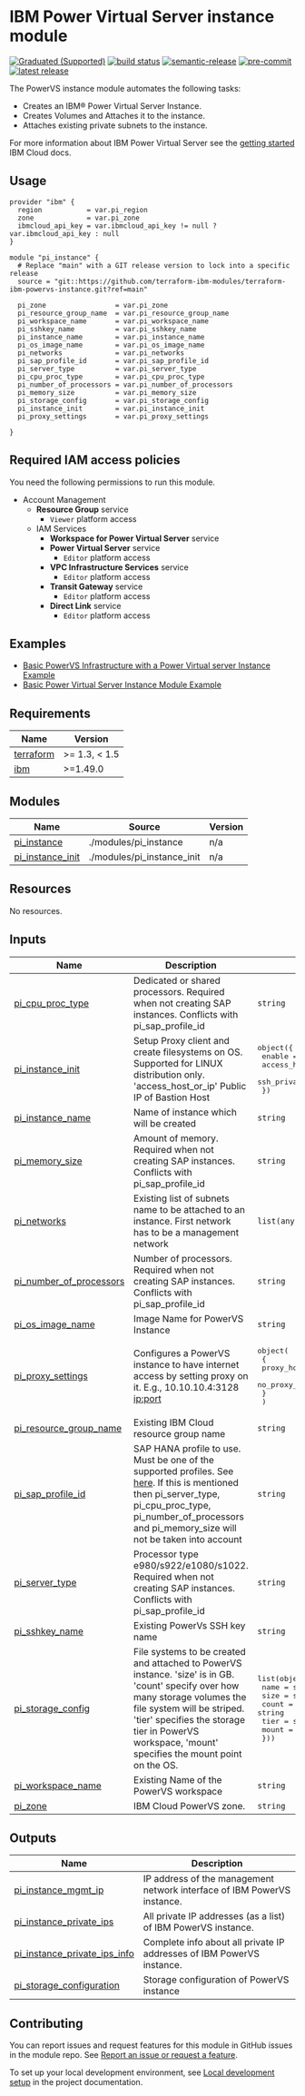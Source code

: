 <!-- BEGIN MODULE HOOK -->

# IBM Power Virtual Server instance module

[![Graduated (Supported)](https://img.shields.io/badge/status-Graduated%20(Supported)-brightgreen?style=plastic)](https://terraform-ibm-modules.github.io/documentation/#/badge-status)
[![build status](https://github.com/terraform-ibm-modules/terraform-ibm-powervs-instance/actions/workflows/ci.yml/badge.svg)](https://github.com/terraform-ibm-modules/terraform-ibm-powervs-instance/actions/workflows/ci.yml)
[![semantic-release](https://img.shields.io/badge/%20%20%F0%9F%93%A6%F0%9F%9A%80-semantic--release-e10079.svg)](https://github.com/semantic-release/semantic-release)
[![pre-commit](https://img.shields.io/badge/pre--commit-enabled-brightgreen?logo=pre-commit&logoColor=white)](https://github.com/pre-commit/pre-commit)
[![latest release](https://img.shields.io/github/v/release/terraform-ibm-modules/terraform-ibm-powervs-instance?logo=GitHub&sort=semver)](https://github.com/terraform-ibm-modules/terraform-ibm-powervs-instance/releases/latest)

The PowerVS instance module automates the following tasks:

- Creates an IBM® Power Virtual Server Instance.
- Creates Volumes and Attaches it to the instance.
- Attaches existing private subnets to the instance.

For more information about IBM Power Virtual Server see the [getting started](https://cloud.ibm.com/docs/power-iaas?topic=power-iaas-getting-started) IBM Cloud docs.

## Usage
```hcl
provider "ibm" {
  region           = var.pi_region
  zone             = var.pi_zone
  ibmcloud_api_key = var.ibmcloud_api_key != null ? var.ibmcloud_api_key : null
}

module "pi_instance" {
  # Replace "main" with a GIT release version to lock into a specific release
  source = "git::https://github.com/terraform-ibm-modules/terraform-ibm-powervs-instance.git?ref=main"

  pi_zone                 = var.pi_zone
  pi_resource_group_name  = var.pi_resource_group_name
  pi_workspace_name       = var.pi_workspace_name
  pi_sshkey_name          = var.pi_sshkey_name
  pi_instance_name        = var.pi_instance_name
  pi_os_image_name        = var.pi_os_image_name
  pi_networks             = var.pi_networks
  pi_sap_profile_id       = var.pi_sap_profile_id
  pi_server_type          = var.pi_server_type
  pi_cpu_proc_type        = var.pi_cpu_proc_type
  pi_number_of_processors = var.pi_number_of_processors
  pi_memory_size          = var.pi_memory_size
  pi_storage_config       = var.pi_storage_config
  pi_instance_init        = var.pi_instance_init
  pi_proxy_settings       = var.pi_proxy_settings

}
```

## Required IAM access policies

You need the following permissions to run this module.

- Account Management
    - **Resource Group** service
        - `Viewer` platform access
    - IAM Services
        - **Workspace for Power Virtual Server** service
        - **Power Virtual Server** service
            - `Editor` platform access
        - **VPC Infrastructure Services** service
            - `Editor` platform access
        - **Transit Gateway** service
            - `Editor` platform access
        - **Direct Link** service
            - `Editor` platform access

<!-- END MODULE HOOK -->
<!-- BEGIN EXAMPLES HOOK -->
## Examples

- [ Basic PowerVS Infrastructure with a Power Virtual server Instance Example](examples/default)
- [ Basic Power Virtual Server Instance Module Example](examples/single-instance)
<!-- END EXAMPLES HOOK -->
<!-- BEGINNING OF PRE-COMMIT-TERRAFORM DOCS HOOK -->
## Requirements

| Name | Version |
|------|---------|
| <a name="requirement_terraform"></a> [terraform](#requirement\_terraform) | >= 1.3, < 1.5 |
| <a name="requirement_ibm"></a> [ibm](#requirement\_ibm) | >=1.49.0 |

## Modules

| Name | Source | Version |
|------|--------|---------|
| <a name="module_pi_instance"></a> [pi\_instance](#module\_pi\_instance) | ./modules/pi_instance | n/a |
| <a name="module_pi_instance_init"></a> [pi\_instance\_init](#module\_pi\_instance\_init) | ./modules/pi_instance_init | n/a |

## Resources

No resources.

## Inputs

| Name | Description | Type | Default | Required |
|------|-------------|------|---------|:--------:|
| <a name="input_pi_cpu_proc_type"></a> [pi\_cpu\_proc\_type](#input\_pi\_cpu\_proc\_type) | Dedicated or shared processors. Required when not creating SAP instances. Conflicts with pi\_sap\_profile\_id | `string` | `null` | no |
| <a name="input_pi_instance_init"></a> [pi\_instance\_init](#input\_pi\_instance\_init) | Setup Proxy client and create filesystems on OS. Supported for LINUX distribution only. 'access\_host\_or\_ip' Public IP of Bastion Host | <pre>object({<br>    enable            = bool<br>    access_host_or_ip = string<br>    ssh_private_key   = string<br>  })</pre> | n/a | yes |
| <a name="input_pi_instance_name"></a> [pi\_instance\_name](#input\_pi\_instance\_name) | Name of instance which will be created | `string` | n/a | yes |
| <a name="input_pi_memory_size"></a> [pi\_memory\_size](#input\_pi\_memory\_size) | Amount of memory. Required when not creating SAP instances. Conflicts with pi\_sap\_profile\_id | `string` | `null` | no |
| <a name="input_pi_networks"></a> [pi\_networks](#input\_pi\_networks) | Existing list of subnets name to be attached to an instance. First network has to be a management network | `list(any)` | n/a | yes |
| <a name="input_pi_number_of_processors"></a> [pi\_number\_of\_processors](#input\_pi\_number\_of\_processors) | Number of processors. Required when not creating SAP instances. Conflicts with pi\_sap\_profile\_id | `string` | `null` | no |
| <a name="input_pi_os_image_name"></a> [pi\_os\_image\_name](#input\_pi\_os\_image\_name) | Image Name for PowerVS Instance | `string` | n/a | yes |
| <a name="input_pi_proxy_settings"></a> [pi\_proxy\_settings](#input\_pi\_proxy\_settings) | Configures a PowerVS instance to have internet access by setting proxy on it. E.g., 10.10.10.4:3128 <ip:port> | <pre>object(<br>    {<br>      proxy_host_or_ip_port = string<br>      no_proxy_hosts        = string<br>    }<br>  )</pre> | <pre>{<br>  "no_proxy_hosts": "161.0.0.0/8,10.0.0.0/8",<br>  "proxy_host_or_ip_port": ""<br>}</pre> | no |
| <a name="input_pi_resource_group_name"></a> [pi\_resource\_group\_name](#input\_pi\_resource\_group\_name) | Existing IBM Cloud resource group name | `string` | n/a | yes |
| <a name="input_pi_sap_profile_id"></a> [pi\_sap\_profile\_id](#input\_pi\_sap\_profile\_id) | SAP HANA profile to use. Must be one of the supported profiles. See [here](https://cloud.ibm.com/docs/sap?topic=sap-hana-iaas-offerings-profiles-power-vs). If this is mentioned then pi\_server\_type, pi\_cpu\_proc\_type, pi\_number\_of\_processors and pi\_memory\_size will not be taken into account | `string` | `"ush1-4x128"` | no |
| <a name="input_pi_server_type"></a> [pi\_server\_type](#input\_pi\_server\_type) | Processor type e980/s922/e1080/s1022. Required when not creating SAP instances. Conflicts with pi\_sap\_profile\_id | `string` | `null` | no |
| <a name="input_pi_sshkey_name"></a> [pi\_sshkey\_name](#input\_pi\_sshkey\_name) | Existing PowerVs SSH key name | `string` | n/a | yes |
| <a name="input_pi_storage_config"></a> [pi\_storage\_config](#input\_pi\_storage\_config) | File systems to be created and attached to PowerVS instance. 'size' is in GB. 'count' specify over how many storage volumes the file system will be striped. 'tier' specifies the storage tier in PowerVS workspace, 'mount' specifies the mount point on the OS. | <pre>list(object({<br>    name  = string<br>    size  = string<br>    count = string<br>    tier  = string<br>    mount = string<br>  }))</pre> | <pre>[<br>  {<br>    "count": "2",<br>    "mount": "/data",<br>    "name": "data",<br>    "size": "100",<br>    "tier": "tier1"<br>  }<br>]</pre> | no |
| <a name="input_pi_workspace_name"></a> [pi\_workspace\_name](#input\_pi\_workspace\_name) | Existing Name of the PowerVS workspace | `string` | n/a | yes |
| <a name="input_pi_zone"></a> [pi\_zone](#input\_pi\_zone) | IBM Cloud PowerVS zone. | `string` | n/a | yes |

## Outputs

| Name | Description |
|------|-------------|
| <a name="output_pi_instance_mgmt_ip"></a> [pi\_instance\_mgmt\_ip](#output\_pi\_instance\_mgmt\_ip) | IP address of the management network interface of IBM PowerVS instance. |
| <a name="output_pi_instance_private_ips"></a> [pi\_instance\_private\_ips](#output\_pi\_instance\_private\_ips) | All private IP addresses (as a list) of IBM PowerVS instance. |
| <a name="output_pi_instance_private_ips_info"></a> [pi\_instance\_private\_ips\_info](#output\_pi\_instance\_private\_ips\_info) | Complete info about all private IP addresses of IBM PowerVS instance. |
| <a name="output_pi_storage_configuration"></a> [pi\_storage\_configuration](#output\_pi\_storage\_configuration) | Storage configuration of PowerVS instance |
<!-- END OF PRE-COMMIT-TERRAFORM DOCS HOOK -->
<!-- BEGIN CONTRIBUTING HOOK -->

<!-- Leave this section as is so that your module has a link to local development environment set up steps for contributors to follow -->
## Contributing

You can report issues and request features for this module in GitHub issues in the module repo. See [Report an issue or request a feature](https://github.com/terraform-ibm-modules/.github/blob/main/.github/SUPPORT.md).

To set up your local development environment, see [Local development setup](https://terraform-ibm-modules.github.io/documentation/#/local-dev-setup) in the project documentation.
<!-- Source for this readme file: https://github.com/terraform-ibm-modules/common-dev-assets/tree/main/module-assets/ci/module-template-automation -->
<!-- END CONTRIBUTING HOOK -->
